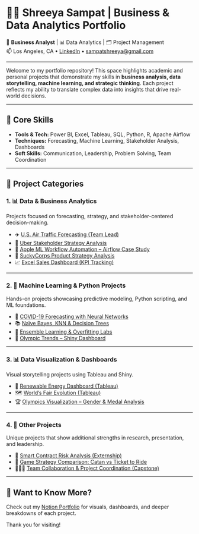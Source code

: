 # 👩‍💼 Shreeya Sampat | Business & Data Analytics Portfolio

📍 **Business Analyst** | 📊 Data Analytics | 🗂️ Project Management  
📫 Los Angeles, CA • [LinkedIn]([https://www.linkedin.com/in/shreeyasampat]) • sampatshreeya@gmail.com  

---

Welcome to my portfolio repository! This space highlights academic and personal projects that demonstrate my skills in **business analysis, data storytelling, machine learning, and strategic thinking**. Each project reflects my ability to translate complex data into insights that drive real-world decisions.

---

## 🧠 Core Skills

- **Tools & Tech:** Power BI, Excel, Tableau, SQL, Python, R, Apache Airflow  
- **Techniques:** Forecasting, Machine Learning, Stakeholder Analysis, Dashboards  
- **Soft Skills:** Communication, Leadership, Problem Solving, Team Coordination

---

## 📁 Project Categories

### 1. 📊 Data & Business Analytics
Projects focused on forecasting, strategy, and stakeholder-centered decision-making.

- ✈️ [U.S. Air Traffic Forecasting (Team Lead)](./us-air-traffic-forecasting)  
- 🚖 [Uber Stakeholder Strategy Analysis](./uber-stakeholder-strategy)  
- 🍏 [Apple ML Workflow Automation – Airflow Case Study](./apple-airflow-case-study)  
- 🤖 [SuckyCorps Product Strategy Analysis](./suckycorps-product-strategy)  
- 📈 [Excel Sales Dashboard (KPI Tracking)](./excel-sales-dashboard)

---

### 2. 🧠 Machine Learning & Python Projects
Hands-on projects showcasing predictive modeling, Python scripting, and ML foundations.

- 🧠 [COVID-19 Forecasting with Neural Networks](./covid19-neural-network)  
- 📚 [Naïve Bayes, KNN & Decision Trees](./ml-classification-models)  
- 🌲 [Ensemble Learning & Overfitting Labs](./ensemble-learning)  
- 🥇 [Olympic Trends – Shiny Dashboard](./olympics-shiny-dashboard)

---

### 3. 📊 Data Visualization & Dashboards
Visual storytelling projects using Tableau and Shiny.

- 🌿 [Renewable Energy Dashboard (Tableau)](./renewable-energy-dashboard)  
- 🗺️ [World’s Fair Evolution (Tableau)](./worlds-fair-visualization)  
- 🏆 [Olympics Visualization – Gender & Medal Analysis](./olympics-visuals)

---

### 4. 💼 Other Projects
Unique projects that show additional strengths in research, presentation, and leadership.

- 🔐 [Smart Contract Risk Analysis (Externship)](./smart-contract-risk-analysis)  
- 🎲 [Game Strategy Comparison: Catan vs Ticket to Ride](./board-game-strategy-analysis)  
- 🧑‍🤝‍🧑 [Team Collaboration & Project Coordination (Capstone)](./team-leadership)

---

## 📌 Want to Know More?

Check out my [Notion Portfolio](https://www.notion.so/shreeyasampat) for visuals, dashboards, and deeper breakdowns of each project.

Thank you for visiting!
